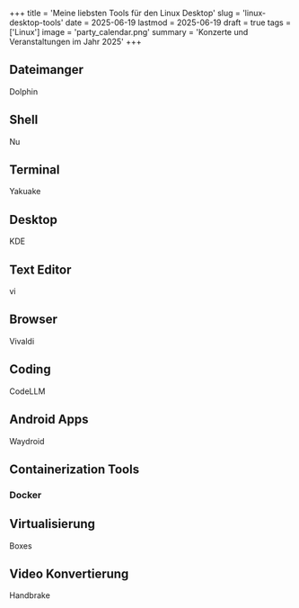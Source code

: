 +++
title = 'Meine liebsten Tools für den Linux Desktop'
slug = 'linux-desktop-tools'
date = 2025-06-19
lastmod = 2025-06-19
draft = true
tags = ['Linux']
image = 'party_calendar.png'
summary = 'Konzerte und Veranstaltungen im Jahr 2025'
+++

## Dateimanger

Dolphin

## Shell

Nu

## Terminal

Yakuake

## Desktop

KDE

## Text Editor

vi

## Browser

Vivaldi

## Coding

CodeLLM

## Android Apps

Waydroid

## Containerization Tools

### Docker

## Virtualisierung

Boxes

## Video Konvertierung

Handbrake